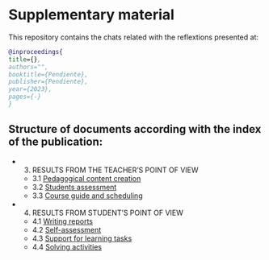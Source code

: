 # Supplementary material

This repository contains the chats related with the reflextions presented at:
```bibtex
@inproceedings{
title={},
authors="",
booktitle={Pendiente},
publisher={Pendiente},
year={2023}, 
pages={-}
}
```

## Structure of documents according with the index of the publication:

- 3. RESULTS FROM THE TEACHER’S POINT OF VIEW
  - 3.1 [Pedagogical content creation](SP_ContentCreation.md)
  - 3.2 [Students assessment](SP_StudentsAssessment.md)
  - 3.3 [Course guide and scheduling](SP_CourseGuide.md)

- 4. RESULTS FROM STUDENT’S POINT OF VIEW
   - 4.1 [Writing reports](SP_WritingReports.md)
   - 4.2 [Self-assessment](SP_SelfAssessment.md)
   - 4.3 [Support for learning tasks](SP_SupportLearning.md)
   - 4.4 [Solving activities](SP_SolvingActivities.md)
  
